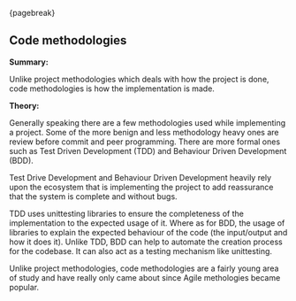 {pagebreak}

## Code methodologies
**Summary:**

Unlike project methodologies which deals with how the project is done, code methodologies is how the implementation is made.

**Theory:**

Generally speaking there are a few methodologies used while implementing a project. Some of the more benign and less methodology heavy ones are review before commit and peer programming. There are more formal ones such as Test Driven Development (TDD) and Behaviour Driven Development (BDD).

Test Drive Development and Behaviour Driven Development heavily rely upon the ecosystem that is implementing the project to add reassurance that the system is complete and without bugs.

TDD uses unittesting libraries to ensure the completeness of the implementation to the expected usage of it.
Where as for BDD, the usage of libraries to explain the expected behaviour of the code (the input/output and how it does it). Unlike TDD, BDD can help to automate the creation process for the codebase. It can also act as a testing mechanism like unittesting.

Unlike project methodologies, code methodologies are a fairly young area of study and have really only came about since Agile methologies became popular.
